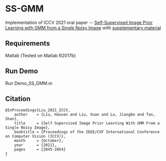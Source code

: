 # SS-GMM
Implementation of ICCV 2021 oral paper -- [Self-Supervised Image Prior Learning with GMM from a Single Noisy Image](https://openaccess.thecvf.com/content/ICCV2021/papers/Liu_Self-Supervised_Image_Prior_Learning_With_GMM_From_a_Single_Noisy_ICCV_2021_paper.pdf) with [supplementary material](https://openaccess.thecvf.com/content/ICCV2021/supplemental/Liu_Self-Supervised_Image_Prior_ICCV_2021_supplemental.pdf)
## Requirements
Matlab (Tested on Matlab R2017b)

## Run Demo

Run Demo_SS_GMM.m

## Citation

```
@InProceedings{Liu_2021_ICCV,
    author    = {Liu, Haosen and Liu, Xuan and Lu, Jiangbo and Tan, Shan},
    title     = {Self-Supervised Image Prior Learning With GMM From a Single Noisy Image},
    booktitle = {Proceedings of the IEEE/CVF International Conference on Computer Vision (ICCV)},
    month     = {October},
    year      = {2021},
    pages     = {2845-2854}
}
```
